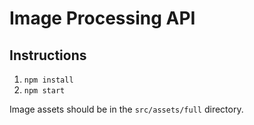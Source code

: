 # Image Processing API

## Instructions

1. `npm install`
2. `npm start`

Image assets should be in the `src/assets/full` directory.
